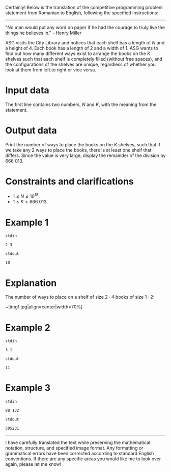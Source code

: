 Certainly! Below is the translation of the competitive programming problem statement from Romanian to English, following the specified instructions:

---

"No man would put any word on paper if he had the courage to truly live the things he believes in." - Henry Miller

ASG visits the City Library and notices that each shelf has a length of $N$ and a height of 4. Each book has a length of 2 and a width of 1. ASG wants to find out how many different ways exist to arrange the books on the $K$ shelves such that each shelf is completely filled (without free spaces), and the configurations of the shelves are unique, regardless of whether you look at them from left to right or vice versa.

# Input data

The first line contains two numbers, $N$ and $K$, with the meaning from the statement.

# Output data

Print the number of ways to place the books on the $K$ shelves, such that if we take any $2$ ways to place the books, there is at least one shelf that differs. Since the value is very large, display the remainder of the division by $666\ 013$.

# Constraints and clarifications

* $1 \leq N \leq 10^{18}$
* $1 \leq K < 666\ 013$

# Example 1

`stdin`
```
2 3
```

`stdout`
```
10
```

# Explanation 

The number of ways to place on a shelf of size $2 \cdot 4$ books of size $1 \cdot 2$:

~[img1.jpg|align=center|width=70%]

# Example 2

`stdin`
```
3 1
```

`stdout`
```
11
```

# Example 3

`stdin`
```
88 132
```

`stdout`
```
505231
```

--- 

I have carefully translated the text while preserving the mathematical notation, structure, and specified image format. Any formatting or grammatical errors have been corrected according to standard English conventions. If there are any specific areas you would like me to look over again, please let me know!